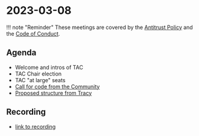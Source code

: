 # 2023-03-08

!!! note "Reminder"
    These meetings are covered by the [Antitrust Policy](../governance/antitrust.md) and the [Code of Conduct](../governance/code-of-conduct.md).

## Agenda
- Welcome and intros of TAC
- TAC Chair election
- TAC "at large" seats
- [Call for code from the Community](https://github.com/openwallet-foundation/project-proposals)
- [Proposed structure from Tracy](https://tkuhrt.github.io/owf-tac-proposal/governance/)

## Recording
- [link to recording]()
